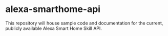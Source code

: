# alexa-smarthome-api
This repository will house sample code and documentation for the current, publicly available Alexa Smart Home Skill API.
